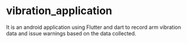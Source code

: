 # vibration_application
It is an android application using Flutter and dart to record arm vibration data and issue warnings based on the data collected.

